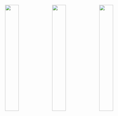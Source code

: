 
<img src="https://github.com/hemant838/todoApp/assets/104012423/4b6b1cbf-1abf-4fb0-b63a-f94a3907e10a" width="30%"></img> 
<img src="https://github.com/hemant838/todoApp/assets/104012423/cd41b2d4-f2d8-4cbc-bc90-4b8099de4b4b" width="30%"></img> 
<img src="https://github.com/hemant838/todoApp/assets/104012423/4c906b5e-7745-4b73-a8f4-545036a6451b" width="30%"></img>
